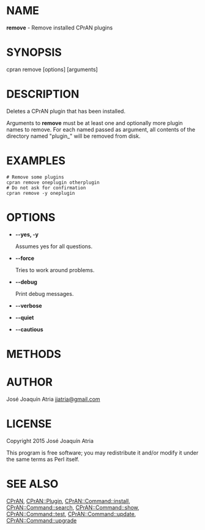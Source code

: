 # NAME

**remove** - Remove installed CPrAN plugins

# SYNOPSIS

cpran remove \[options\] \[arguments\]

# DESCRIPTION

Deletes a CPrAN plugin that has been installed.

Arguments to **remove** must be at least one and optionally more plugin names to
remove. For each named passed as argument, all contents of the directory named
"plugin\_<name>" will be removed from disk.

# EXAMPLES

    # Remove some plugins
    cpran remove oneplugin otherplugin
    # Do not ask for confirmation
    cpran remove -y oneplugin

# OPTIONS

- **--yes, -y**

    Assumes yes for all questions.

- **--force**

    Tries to work around problems.

- **--debug**

    Print debug messages.

- **--verbose**
- **--quiet**
- **--cautious**

# METHODS

# AUTHOR

José Joaquín Atria <jjatria@gmail.com>

# LICENSE

Copyright 2015 José Joaquín Atria

This program is free software; you may redistribute it and/or modify it under
the same terms as Perl itself.

# SEE ALSO

[CPrAN](cpran),
[CPrAN::Plugin](plugin),
[CPrAN::Command::install](install),
[CPrAN::Command::search](search),
[CPrAN::Command::show](show),
[CPrAN::Command::test](test),
[CPrAN::Command::update](update),
[CPrAN::Command::upgrade](upgrade)
